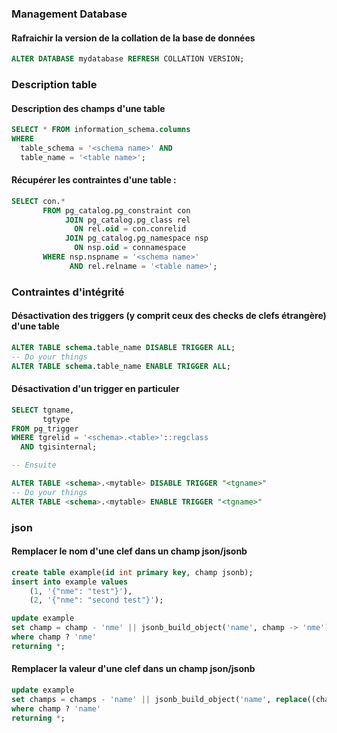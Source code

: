 ### Management Database

#### Rafraichir la version de la collation de la base de données

```sql
ALTER DATABASE mydatabase REFRESH COLLATION VERSION;
```

### Description table

#### Description des champs d'une table

```sql
SELECT * FROM information_schema.columns
WHERE
  table_schema = '<schema name>' AND
  table_name = '<table name>';
```

#### Récupérer les contraintes d'une table :

```sql
SELECT con.*
       FROM pg_catalog.pg_constraint con
            JOIN pg_catalog.pg_class rel
              ON rel.oid = con.conrelid
            JOIN pg_catalog.pg_namespace nsp
              ON nsp.oid = connamespace
       WHERE nsp.nspname = '<schema name>'
             AND rel.relname = '<table name>';
```

### Contraintes d'intégrité

#### Désactivation des triggers (y comprit ceux des checks de clefs étrangère) d'une table

```sql
ALTER TABLE schema.table_name DISABLE TRIGGER ALL;
-- Do your things
ALTER TABLE schema.table_name ENABLE TRIGGER ALL;
```

#### Désactivation d'un trigger en particuler

```sql
SELECT tgname,
       tgtype
FROM pg_trigger
WHERE tgrelid = '<schema>.<table>'::regclass
  AND tgisinternal;

-- Ensuite

ALTER TABLE <schema>.<mytable> DISABLE TRIGGER "<tgname>"
-- Do your things
ALTER TABLE <schema>.<mytable> ENABLE TRIGGER "<tgname>"
```

### json

#### Remplacer le nom d'une clef dans un champ json/jsonb

```sql
create table example(id int primary key, champ jsonb);
insert into example values
    (1, '{"nme": "test"}'),
    (2, '{"nme": "second test"}');

update example
set champ = champ - 'nme' || jsonb_build_object('name', champ -> 'nme')
where champ ? 'nme'
returning *;
```

#### Remplacer la valeur d'une clef dans un champ json/jsonb

```sql
update example
set champs = champs - 'name' || jsonb_build_object('name', replace((champs ->> 'name'),'<from>','<to>'))
where champ ? 'name'
returning *;
```
